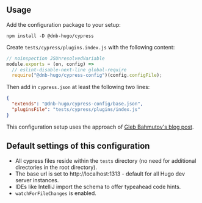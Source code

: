 ## Usage

Add the configuration package to your setup:

```shell
npm install -D @dnb-hugo/cypress
```

Create `tests/cypress/plugins.index.js` with the following content:

```js
// noinspection JSUnresolvedVariable
module.exports = (on, config) =>
  // eslint-disable-next-line global-require
  require("@dnb-hugo/cypress-config")(config.configFile);
```

Then add in `cypress.json` at least the following two lines:

```json
{
  "extends": "@dnb-hugo/cypress-config/base.json",
  "pluginsFile": "tests/cypress/plugins/index.js"
}
```

This configuration setup uses the approach of [Gleb Bahmutov's blog post](https://www.cypress.io/blog/2020/06/18/extending-the-cypress-config-file/).

## Default settings of this configuration

- All cypress files reside within the `tests` directory (no need for additional directories in the root directory).
- The base url is set to http://localhost:1313 - default for all Hugo dev server instances.
- IDEs like IntelliJ import the schema to offer typeahead code hints. 
- `watchForFileChanges` is enabled. 
